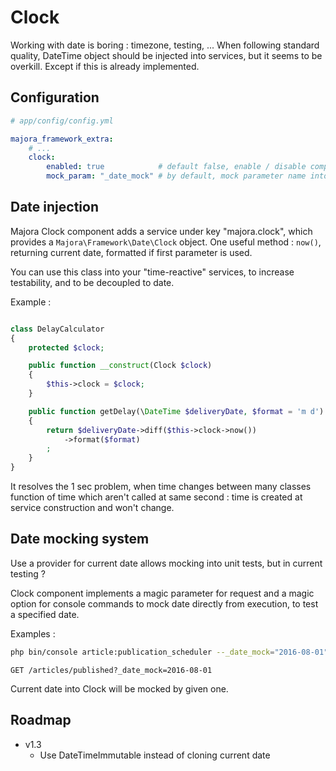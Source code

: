 # Clock

Working with date is boring : timezone, testing, ...
When following standard quality, DateTime object should be injected into services, but it seems to be overkill. Except if this is already implemented.

## Configuration

```yml
# app/config/config.yml

majora_framework_extra:
    # ...
    clock:
        enabled: true            # default false, enable / disable component
        mock_param: "_date_mock" # by default, mock parameter name into request and cli options
```

## Date injection

Majora Clock component adds a service under key "majora.clock", which provides a `Majora\Framework\Date\Clock` object.
One useful method : `now()`, returning current date, formatted if first parameter is used.

You can use this class into your "time-reactive" services, to increase testability, and to be decoupled to date.

Example :
```php

class DelayCalculator
{
    protected $clock;

    public function __construct(Clock $clock)
    {
        $this->clock = $clock;
    }

    public function getDelay(\DateTime $deliveryDate, $format = 'm d')
    {
        return $deliveryDate->diff($this->clock->now())
            ->format($format)
        ;
    }
}
```

It resolves the 1 sec problem, when time changes between many classes function of time which aren't called at same second : time is created at service construction and won't change.

## Date mocking system

Use a provider for current date allows mocking into unit tests, but in current testing ?

Clock component implements a magic parameter for request and a magic option for console commands to mock date directly from execution, to test a specified date.

Examples :
```sh
php bin/console article:publication_scheduler --_date_mock="2016-08-01"
```
```
GET /articles/published?_date_mock=2016-08-01
```
Current date into Clock will be mocked by given one.

## Roadmap

 - v1.3
    - Use DateTimeImmutable instead of cloning current date
